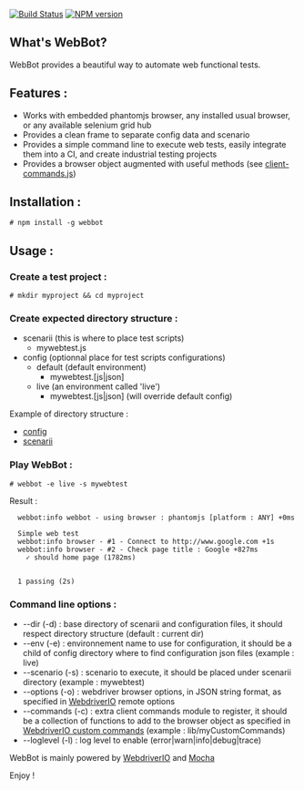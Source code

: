[![Build Status](https://travis-ci.org/openhoat/webbot.png?branch=master)](https://travis-ci.org/openhoat/webbot)
[![NPM version](https://badge.fury.io/js/webbot.svg)](http://badge.fury.io/js/webbot)

## What's WebBot?

WebBot provides a beautiful way to automate web functional tests.

## Features :

- Works with embedded phantomjs browser, any installed usual browser, or any available selenium grid hub
- Provides a clean frame to separate config data and scenario
- Provides a simple command line to execute web tests, easily integrate them into a CI, and create industrial testing projects
- Provides a browser object augmented with useful methods (see [client-commands.js](https://github.com/openhoat/webbot/blob/master/lib/client-commands.js))

## Installation :

    # npm install -g webbot

## Usage :

### Create a test project :

    # mkdir myproject && cd myproject

### Create expected directory structure :

- scenarii (this is where to place test scripts)
    - mywebtest.js
- config (optionnal place for test scripts configurations)
    - default (default environment)
        - mywebtest.[js|json]
    - live (an environment called 'live')
        - mywebtest.[js|json] (will override default config)

Example of directory structure :

- [config](https://github.com/openhoat/webbot/tree/master/config/scenarii)
- [scenarii](https://github.com/openhoat/webbot/tree/master/scenarii)

### Play WebBot :

    # webbot -e live -s mywebtest

Result :

      webbot:info webbot - using browser : phantomjs [platform : ANY] +0ms

      Simple web test
      webbot:info browser - #1 - Connect to http://www.google.com +1s
      webbot:info browser - #2 - Check page title : Google +827ms
        ✓ should home page (1782ms)


      1 passing (2s)

### Command line options :

- --dir (-d) : base directory of scenarii and configuration files, it should respect directory structure (default : current dir)
- --env (-e) : environnement name to use for configuration, it should be a child of config directory where to find configuration json files (example : live)
- --scenario (-s) : scenario to execute, it should be placed under scenarii directory (example : mywebtest)
- --options (-o) : webdriver browser options, in JSON string format, as specified in [WebdriverIO](http://webdriver.io/guide.html) remote options
- --commands (-c) : extra client commands module to register, it should be a collection of functions to add to the browser object as specified in [WebdriverIO custom commands](http://www.webdriver.io/guide/usage/customcommands.html) (example : lib/myCustomCommands)
- --loglevel (-l) : log level to enable (error|warn|info|debug|trace)

WebBot is mainly powered by [WebdriverIO](http://webdriver.io/) and [Mocha](http://visionmedia.github.io/mocha/)

Enjoy !
